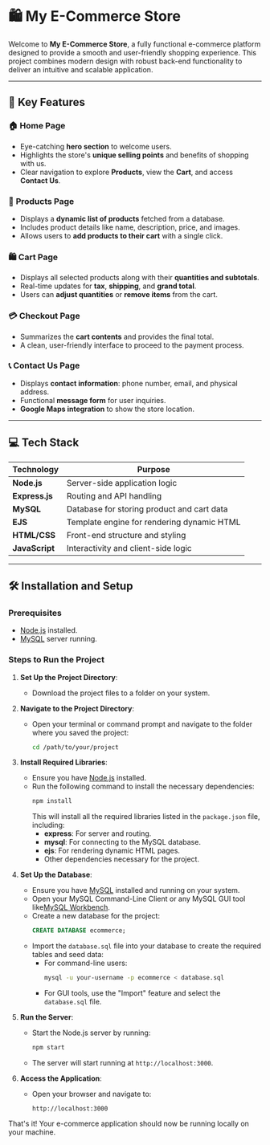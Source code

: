 # 🛍️ My E-Commerce Store

Welcome to **My E-Commerce Store**, a fully functional e-commerce platform designed to provide a smooth and user-friendly shopping experience. This project combines modern design with robust back-end functionality to deliver an intuitive and scalable application.

---

## 🌟 Key Features

### 🏠 **Home Page**
- Eye-catching **hero section** to welcome users.
- Highlights the store's **unique selling points** and benefits of shopping with us.
- Clear navigation to explore **Products**, view the **Cart**, and access **Contact Us**.


### 🛒 **Products Page**
- Displays a **dynamic list of products** fetched from a database.
- Includes product details like name, description, price, and images.
- Allows users to **add products to their cart** with a single click.

### 🛍️ **Cart Page**
- Displays all selected products along with their **quantities and subtotals**.
- Real-time updates for **tax**, **shipping**, and **grand total**.
- Users can **adjust quantities** or **remove items** from the cart.

### 💳 **Checkout Page**
- Summarizes the **cart contents** and provides the final total.
- A clean, user-friendly interface to proceed to the payment process.

### 📞 **Contact Us Page**
- Displays **contact information**: phone number, email, and physical address.
- Functional **message form** for user inquiries.
- **Google Maps integration** to show the store location.

---

## 💻 Tech Stack

| Technology       | Purpose                                   |
|-------------------|-------------------------------------------|
| **Node.js**       | Server-side application logic             |
| **Express.js**    | Routing and API handling                  |
| **MySQL**         | Database for storing product and cart data|
| **EJS**           | Template engine for rendering dynamic HTML|
| **HTML/CSS**      | Front-end structure and styling           |
| **JavaScript**    | Interactivity and client-side logic       |

---

## 🛠️ Installation and Setup

### Prerequisites
- [Node.js](https://nodejs.org/) installed.
- [MySQL](https://www.mysql.com/) server running.

### Steps to Run the Project
1. **Set Up the Project Directory**:
   - Download the project files to a folder on your system.

2. **Navigate to the Project Directory**:
   - Open your terminal or command prompt and navigate to the folder where you saved the project:
     ```bash
     cd /path/to/your/project
     ```

3. **Install Required Libraries**:
   - Ensure you have [Node.js](https://nodejs.org/) installed.
   - Run the following command to install the necessary dependencies:
     ```bash
     npm install
     ```
     This will install all the required libraries listed in the `package.json` file, including:
     - **express**: For server and routing.
     - **mysql**: For connecting to the MySQL database.
     - **ejs**: For rendering dynamic HTML pages.
     - Other dependencies necessary for the project.

4. **Set Up the Database**:
   - Ensure you have [MySQL](https://www.mysql.com/) installed and running on your system.
   - Open your MySQL Command-Line Client or any MySQL GUI tool like[MySQL Workbench](https://www.mysql.com/products/workbench/).
   - Create a new database for the project:
     ```sql
     CREATE DATABASE ecommerce;
     ```
   - Import the `database.sql` file into your database to create the required tables and seed data:
     - For command-line users:
       ```bash
       mysql -u your-username -p ecommerce < database.sql
       ```
     - For GUI tools, use the "Import" feature and select the `database.sql` file.


5. **Run the Server**:
   - Start the Node.js server by running:
     ```bash
     npm start
     ```
   - The server will start running at `http://localhost:3000`.

6. **Access the Application**:
   - Open your browser and navigate to:
     ```
     http://localhost:3000
     ```

That's it! Your e-commerce application should now be running locally on your machine.
